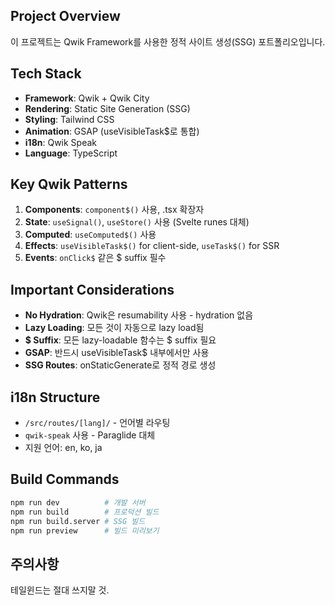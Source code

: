 ## Project Overview
이 프로젝트는 Qwik Framework를 사용한 정적 사이트 생성(SSG) 포트폴리오입니다.

## Tech Stack
- **Framework**: Qwik + Qwik City
- **Rendering**: Static Site Generation (SSG)
- **Styling**: Tailwind CSS
- **Animation**: GSAP (useVisibleTask$로 통합)
- **i18n**: Qwik Speak
- **Language**: TypeScript

## Key Qwik Patterns
1. **Components**: `component$()` 사용, .tsx 확장자
2. **State**: `useSignal()`, `useStore()` 사용 (Svelte runes 대체)
3. **Computed**: `useComputed$()` 사용
4. **Effects**: `useVisibleTask$()` for client-side, `useTask$()` for SSR
5. **Events**: `onClick$` 같은 $ suffix 필수

## Important Considerations
- **No Hydration**: Qwik은 resumability 사용 - hydration 없음
- **Lazy Loading**: 모든 것이 자동으로 lazy load됨
- **$ Suffix**: 모든 lazy-loadable 함수는 $ suffix 필요
- **GSAP**: 반드시 useVisibleTask$ 내부에서만 사용
- **SSG Routes**: onStaticGenerate로 정적 경로 생성

## i18n Structure
- `/src/routes/[lang]/` - 언어별 라우팅
- `qwik-speak` 사용 - Paraglide 대체
- 지원 언어: en, ko, ja

## Build Commands
```bash
npm run dev          # 개발 서버
npm run build        # 프로덕션 빌드  
npm run build.server # SSG 빌드
npm run preview      # 빌드 미리보기
```

## 주의사항
테일윈드는 절대 쓰지말 것.